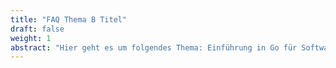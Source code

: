 ```yaml
---
title: "FAQ Thema B Titel"
draft: false
weight: 1
abstract: "Hier geht es um folgendes Thema: Einführung in Go für Software Entwickler, Architekten und DevOps Engineers."
---
```

